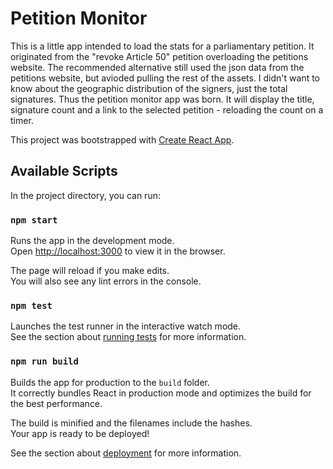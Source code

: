 # Petition Monitor

This is a little app intended to load the stats for a parliamentary petition. It originated from the "revoke Article 50" petition overloading the petitions website. The recommended alternative still used the json data from the petitions website, but avioded pulling the rest of the assets. I didn't want to know about the geographic distribution of the signers, just the total signatures. Thus the petition monitor app was born. It will display the title, signature count and a link to the selected petition - reloading the count on a timer.

This project was bootstrapped with [Create React App](https://github.com/facebook/create-react-app).

## Available Scripts

In the project directory, you can run:

### `npm start`

Runs the app in the development mode.<br>
Open [http://localhost:3000](http://localhost:3000) to view it in the browser.

The page will reload if you make edits.<br>
You will also see any lint errors in the console.

### `npm test`

Launches the test runner in the interactive watch mode.<br>
See the section about [running tests](https://facebook.github.io/create-react-app/docs/running-tests) for more information.

### `npm run build`

Builds the app for production to the `build` folder.<br>
It correctly bundles React in production mode and optimizes the build for the best performance.

The build is minified and the filenames include the hashes.<br>
Your app is ready to be deployed!

See the section about [deployment](https://facebook.github.io/create-react-app/docs/deployment) for more information.

